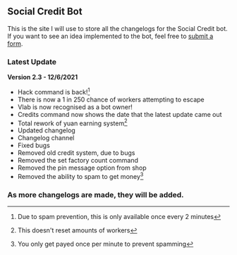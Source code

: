 ## Social Credit Bot
This is the site I will use to store all the changelogs for the Social Credit bot. If you want to see an idea implemented to the bot, feel free to [submit a form](https://forms.gle/Yaa7Zv9Wg6yFY4ta6).

### Latest Update
**Version 2.3 - 12/6/2021**
- Hack command is back![^1]
- There is now a 1 in 250 chance of workers attempting to escape
- Vlab is now recognised as a bot owner!
- Credits command now shows the date that the latest update came out
- Total rework of yuan earning system[^2]
- Updated changelog
- Changelog channel
- Fixed bugs
- Removed old credit system, due to bugs
- Removed the set factory count command
- Removed the pin message option from shop
- Removed the ability to spam to get money[^3]

[^1]: Due to spam prevention, this is only available once every 2 minutes
[^2]: This doesn't reset amounts of workers
[^3]: You only get payed once per minute to prevent spamming

### As more changelogs are made, they will be added.
